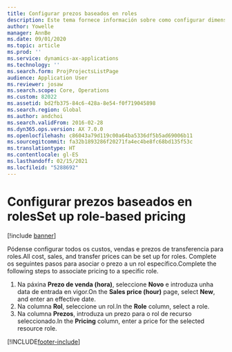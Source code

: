 ```yaml
---
title: Configurar prezos baseados en roles
description: Este tema fornece información sobre como configurar dimensións de prezos para roles específicos.
author: Yowelle
manager: AnnBe
ms.date: 09/01/2020
ms.topic: article
ms.prod: ''
ms.service: dynamics-ax-applications
ms.technology: ''
ms.search.form: ProjProjectsListPage
audience: Application User
ms.reviewer: josaw
ms.search.scope: Core, Operations
ms.custom: 82022
ms.assetid: bd2fb375-84c6-428a-8e54-f0f719045898
ms.search.region: Global
ms.author: andchoi
ms.search.validFrom: 2016-02-28
ms.dyn365.ops.version: AX 7.0.0
ms.openlocfilehash: c86043a79d119c00a64ba5336df5b5ad69006b11
ms.sourcegitcommit: fa32b1893286f20271fa4ec4be8fc68bd135f53c
ms.translationtype: HT
ms.contentlocale: gl-ES
ms.lasthandoff: 02/15/2021
ms.locfileid: "5288692"
---
```

# <a name="set-up-role-based-pricing"></a><span data-ttu-id="d7d2f-103">Configurar prezos baseados en roles</span><span class="sxs-lookup"><span data-stu-id="d7d2f-103">Set up role-based pricing</span></span>

[!include [banner](../includes/banner.md)]

<span data-ttu-id="d7d2f-104">Pódense configurar todos os custos, vendas e prezos de transferencia para roles.</span><span class="sxs-lookup"><span data-stu-id="d7d2f-104">All cost, sales, and transfer prices can be set up for roles.</span></span> <span data-ttu-id="d7d2f-105">Complete os seguintes pasos para asociar o prezo a un rol específico.</span><span class="sxs-lookup"><span data-stu-id="d7d2f-105">Complete the following steps to associate pricing to a specific role.</span></span>

1. <span data-ttu-id="d7d2f-106">Na páxina **Prezo de venda (hora)**, seleccione **Novo** e introduza unha data de entrada en vigor.</span><span class="sxs-lookup"><span data-stu-id="d7d2f-106">On the **Sales price (hour)** page, select **New**, and enter an effective date.</span></span>
2. <span data-ttu-id="d7d2f-107">Na columna **Rol**, seleccione un rol.</span><span class="sxs-lookup"><span data-stu-id="d7d2f-107">In the **Role** column, select a role.</span></span>
3. <span data-ttu-id="d7d2f-108">Na columna **Prezos**, introduza un prezo para o rol de recurso seleccionado.</span><span class="sxs-lookup"><span data-stu-id="d7d2f-108">In the **Pricing** column, enter a price for the selected resource role.</span></span>


[!INCLUDE[footer-include](../includes/footer-banner.md)]